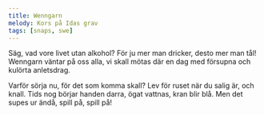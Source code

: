 ```yaml
---
title: Wenngarn
melody: Kors på Idas grav
tags: [snaps, swe]
---
```


Säg, vad vore livet utan alkohol?
För ju mer man dricker,
desto mer man tål!
Wenngarn väntar på oss alla,
vi skall mötas där en dag
med försupna och kulörta anletsdrag.

Varför sörja nu,
för det som komma skall?
Lev för ruset när du salig är, och knall.
Tids nog börjar handen darra,
ögat vattnas, kran blir blå.
Men det supes ur ändå,
spill på, spill på!
